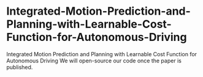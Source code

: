 # Integrated-Motion-Prediction-and-Planning-with-Learnable-Cost-Function-for-Autonomous-Driving
Integrated Motion Prediction and Planning with Learnable Cost Function for Autonomous Driving
We will open-source our code once the paper is published.
